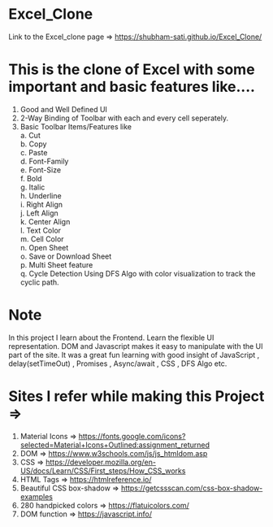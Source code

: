 # Excel_Clone
Link to the Excel_clone page => https://shubham-sati.github.io/Excel_Clone/


# This is the clone of Excel with some important and basic features like....
1. Good and Well Defined UI
2. 2-Way Binding of Toolbar with each and every cell seperately.
3. Basic Toolbar Items/Features like    
  a. Cut  
  b. Copy   
  c. Paste  
  d. Font-Family    
  e. Font-Size    
  f. Bold   
  g. Italic   
  h. Underline    
  i. Right Align  
  j. Left Align   
  k. Center Align   
  l. Text Color   
  m. Cell Color   
  n. Open Sheet   
  o. Save or Download Sheet       
  p. Multi Sheet feature      
  q. Cycle Detection Using DFS Algo with color visualization to track the cyclic path.      

# Note
In this project I learn about the Frontend. Learn the flexible UI representation. DOM and Javascript makes it easy to manipulate with the UI part of the site. It was a great fun learning with good insight of JavaScript , delay(setTimeOut) , Promises , Async/await , CSS , DFS Algo etc.

# Sites I refer while making this Project =>
1. Material Icons => https://fonts.google.com/icons?selected=Material+Icons+Outlined:assignment_returned
2. DOM => https://www.w3schools.com/js/js_htmldom.asp
3. CSS => https://developer.mozilla.org/en-US/docs/Learn/CSS/First_steps/How_CSS_works
4. HTML Tags => https://htmlreference.io/
5. Beautiful CSS box-shadow => https://getcssscan.com/css-box-shadow-examples
6. 280 handpicked colors => https://flatuicolors.com/
7. DOM function => https://javascript.info/







